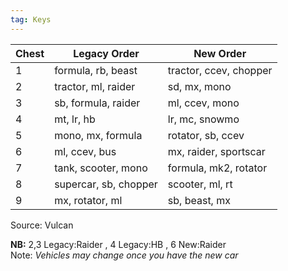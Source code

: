 ```yaml
---
tag: Keys
---
```


Chest | Legacy Order | New Order
-- | -- | --
1 | formula, rb, beast | tractor, ccev, chopper
2 | tractor, ml, raider | sd, mx, mono
3 | sb, formula, raider | ml, ccev, mono
4 | mt, lr, hb | lr, mc, snowmo
5 | mono, mx, formula | rotator, sb, ccev
6 | ml, ccev, bus | mx, raider, sportscar
7 | tank, scooter, mono | formula, mk2, rotator
8 | supercar, sb, chopper | scooter, ml, rt
9 | mx, rotator, ml | sb, beast, mx

Source: Vulcan

**NB:** 2,3 Legacy:Raider , 4 Legacy:HB , 6 New:Raider  
Note: *Vehicles may change once you have the new car*

